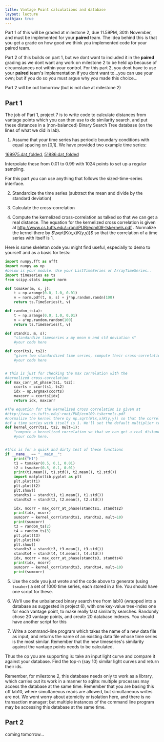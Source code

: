 ```yaml
---
title: Vantage Point calculations and database
layout: lecture
mathjax: true
---
```


Part 1 of this will be graded at milestone 2, due 11.59PM, 30th November, and must be implemented for your **paired** team. The idea behind this is that you get a grade on how good we think you implemented code for your paired team.

Part 2 of this builds on part 1, but we dont want to included it in the **paired** grading as we dont want any work on milestone 2 to be held up because of circumstances not within your control. For this part 2, you dont have to use your **paired** team's implementation if you dont want to...you can use your own; but if you do so you must argue why you made this choice... 

Part 2 will be out tomorrow (but is not due at milestone 2)

## Part 1

The job of Part 1, project 7 is to write code to calculate distances from vantage points which you can then use to do similarity search, and put these distances in a (non-balanced) Binary Search Tree database (on the lines of what we did in lab).

1. Assume that your time series has periodic boundary conditions with equal spacing on [0,1]. We have provided two example time series: 

[169975.dat_folded](https://dl.dropboxusercontent.com/u/75194/169975.dat_folded), [51886.dat_folded](https://dl.dropboxusercontent.com/u/75194/51886.dat_folded)

Interpolate these from 0.01 to 0.99 with 1024 points to set up a regular sampling.

For this part you can use anything that follows the sized-time-series interface.

2. Standardize the time series (subtract the mean and divide by the standard deviation)

3. Calculate the cross-correlation

4. Compute the kernelized cross-correlation as talked so that we can get a real distance. The equation for the kernelized cross correlation is given at
 http://www.cs.tufts.edu/~roni/PUB/ecml09-tskernels.pdf . Normalize the kernel there by $\sqrt(K(x,x)K(y,y))$ so that the correlation of a time series with itself is 1.
 
Here is some skeleton code you might find useful, especially to demo to yourself and as a basis for tests:

```python
import numpy.fft as nfft
import numpy as np
#below is your module. Use your ListTimeSeries or ArrayTimeSeries..
import timeseries as ts
from scipy.stats import norm

def tsmaker(m, s, j):
    t = np.arange(0.0, 1.0, 0.01)
    v = norm.pdf(t, m, s) + j*np.random.randn(100)
    return ts.TimeSeries(t, v)

def random_ts(a):
    t = np.arange(0.0, 1.0, 0.01)
    v = a*np.random.random(100)
    return ts.TimeSeries(t, v)

def stand(x, m, s):
    "standardize timeseries x my mean m and std deviation s"
    #your code here

def ccor(ts1, ts2):
    "given two standardized time series, compute their cross-correlation using FFT"
    #your code here


# this is just for checking the max correlation with the
#kernelized cross-correlation
def max_corr_at_phase(ts1, ts2):
    ccorts = ccor(ts1, ts2)
    idx = np.argmax(ccorts)
    maxcorr = ccorts[idx]
    return idx, maxcorr

#The equation for the kernelized cross correlation is given at
#http://www.cs.tufts.edu/~roni/PUB/ecml09-tskernels.pdf
#normalize the kernel there by np.sqrt(K(x,x)K(y,y)) so that the correlation
#of a time series with itself is 1. We'll set the default multiplier to 1.
def kernel_corr(ts1, ts2, mult=1):
    "compute a kernelized correlation so that we can get a real distance"
    #your code here.


#this is for a quick and dirty test of these functions
if __name__ == "__main__":
    print("HI")
    t1 = tsmaker(0.5, 0.1, 0.01)
    t2 = tsmaker(0.5, 0.1, 0.01)
    print(t1.mean(), t1.std(), t2.mean(), t2.std())
    import matplotlib.pyplot as plt
    plt.plot(t1)
    plt.plot(t2)
    plt.show()
    standts1 = stand(t1, t1.mean(), t1.std())
    standts2 = stand(t2, t2.mean(), t2.std())

    idx, mcorr = max_corr_at_phase(standts1, standts2)
    print(idx, mcorr)
    sumcorr = kernel_corr(standts1, standts2, mult=10)
    print(sumcorr)
    t3 = random_ts(2)
    t4 = random_ts(3)
    plt.plot(t3)
    plt.plot(t4)
    plt.show()
    standts3 = stand(t3, t3.mean(), t3.std())
    standts4 = stand(t4, t4.mean(), t4.std())
    idx, mcorr = max_corr_at_phase(standts3, standts4)
    print(idx, mcorr)
    sumcorr = kernel_corr(standts3, standts4, mult=10)
    print(sumcorr)
```

5. Use the code you just wrote and the code above to generate (using `tsmaker`) a set of 1000 time
series, each stored in a file. You should have one script for these.

6. We'll use the unbalanced binary search tree from lab10 (wrapped into a database as suggested in project 6), with one key-value tree-index one for each vantage point, to make really fast similarity searches. Randomly chose 20 vantage points, and create 20 database indexes. You should have another script for this

7. Write a command-line program which takes the name of a new data file as input, and returns the name of an existing data file whose time series is the most similar. Remember that the new timeseries's similarity against the vantage points needs to be calculated.

Thus the op you are supporting is: take an input light curve and compare it against your database. Find the top-n (say 10) similar light curves and return their ids.

Remember, for milestone 2, this database needs only to work as a library, which carries out its work in a manner to sqlite: multiple processes may access the database at the same time. Remember that you are basing this off lab10, where simultaneous reads are allowed, but simultaneous writes are not. We wont worry about atomicity or isolation here, and there is no transaction manager; but multiple instances of the command line program may be accessing this database at the same time.

## Part 2

coming tomorrow...




